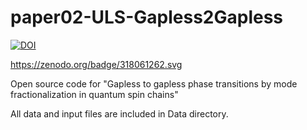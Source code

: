 # paper02-ULS-Gapless2Gapless
[![DOI](https://zenodo.org/badge/318061262.svg)](https://zenodo.org/badge/latestdoi/318061262)

https://zenodo.org/badge/318061262.svg

Open source code for "Gapless to gapless phase transitions by mode fractionalization in quantum spin chains"

All data and input files are included in Data directory.
